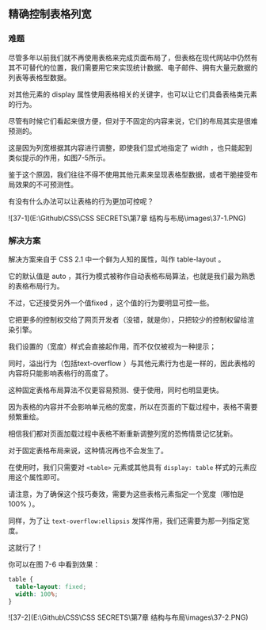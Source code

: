 ## 精确控制表格列宽

### 难题

尽管多年以前我们就不再使用表格来完成页面布局了，但表格在现代网站中仍然有其不可替代的位置，我们需要用它来实现统计数据、电子邮件、拥有大量元数据的列表等表格型数据。

对其他元素的 display 属性使用表格相关的关键字，也可以让它们具备表格类元素的行为。

尽管有时候它们看起来很方便，但对于不固定的内容来说，它们的布局其实是很难预测的。

这是因为列宽根据其内容进行调整，即使我们显式地指定了 width ，也只能起到类似提示的作用，如图7-5所示。

鉴于这个原因，我们往往不得不使用其他元素来呈现表格型数据，或者干脆接受布局效果的不可预测性。

有没有什么办法可以让表格的行为更加可控呢？

![37-1](E:\Github\CSS\CSS SECRETS\第7章 结构与布局\images\37-1.PNG)



### 解决方案

解决方案来自于 CSS 2.1 中一个鲜为人知的属性，叫作 table-layout 。

它的默认值是 auto ，其行为模式被称作自动表格布局算法，也就是我们最为熟悉的表格布局行为。

不过，它还接受另外一个值fixed ，这个值的行为要明显可控一些。

它把更多的控制权交给了网页开发者（没错，就是你），只把较少的控制权留给渲染引擎。

我们设置的（宽度）样式会直接起作用，而不仅仅被视为一种提示；

同时，溢出行为（包括text-overflow ）与其他元素行为也是一样的，因此表格的内容将只能影响表格行的高度了。

这种固定表格布局算法不仅更容易预测、便于使用，同时也明显更快。

因为表格的内容并不会影响单元格的宽度，所以在页面的下载过程中，表格不需要频繁重绘。

相信我们都对页面加载过程中表格不断重新调整列宽的恐怖情景记忆犹新。

对于固定表格布局来说，这种情况再也不会发生了。

在使用时，我们只需要对 `<table>` 元素或其他具有 `display: table` 样式的元素应用这个属性即可。

请注意，为了确保这个技巧奏效，需要为这些表格元素指定一个宽度（哪怕是 100% ）。

同样，为了让 `text-overflow:ellipsis` 发挥作用，我们还需要为那一列指定宽度。

这就行了！

你可以在图 7-6 中看到效果：

```css
table {
  table-layout: fixed;
  width: 100%;
}
```

![37-2](E:\Github\CSS\CSS SECRETS\第7章 结构与布局\images\37-2.PNG)